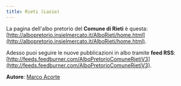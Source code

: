 ```yaml
---
title: Rieti (Lazio)
---
```


La pagina dell'albo pretorio del **Comune di Rieti** è questa: [http://albopretorio.insielmercato.it/AlboRieti/home.html](http://albopretorio.insielmercato.it/AlboRieti/home.html).

Adesso puoi seguire le nuove pubblicazioni in albo tramite **feed RSS**: [http://feeds.feedburner.com/AlboPretorioComuneRietiV3](http://feeds.feedburner.com/AlboPretorioComuneRietiV3).


**Autore**: [Marco Acorte](https://twitter.com/acor3)

